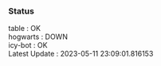 ### Status


table : OK  
hogwarts : DOWN  
icy-bot : OK  
Latest Update : 2023-05-11 23:09:01.816153
